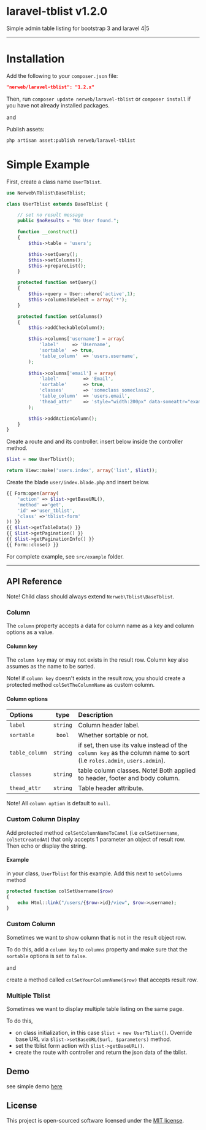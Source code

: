 laravel-tblist v1.2.0
==============

Simple admin table listing for bootstrap 3 and laravel 4|5

----------

Installation
============

Add the following to your `composer.json` file:

```json
"nerweb/laravel-tblist": "1.2.x"
```

Then, run `composer update nerweb/laravel-tblist` or `composer install` if you have not already installed packages.

and

Publish assets:

```
php artisan asset:publish nerweb/laravel-tblist
```

Simple Example
====

First, create a class name `UserTblist`.


```php
use Nerweb\Tblist\BaseTblist;

class UserTblist extends BaseTblist {

    // set no result message
    public $noResults = "No User found.";

    function __construct()
    {
        $this->table = 'users';

        $this->setQuery();
        $this->setColumns();
        $this->prepareList();
    }

    protected function setQuery()
    {
        $this->query = User::where('active',1);
        $this->columnsToSelect = array('*');
    }

    protected function setColumns()
    {
        $this->addCheckableColumn();

        $this->columns['username'] = array(
            'label'     => 'Username',
            'sortable'  => true,
            'table_column'  => 'users.username',
        );
        
        $this->columns['email'] = array(
            'label'         => 'Email',
            'sortable'      => true,
            'classes'       => 'someclass someclass2',
            'table_column'  => 'users.email',
            'thead_attr'    => 'style="width:200px" data-someattr="example"',
        );

        $this->addActionColumn();
    }
}
```

Create a route and and its controller. insert below inside the controller method.

```php
$list = new UserTblist();

return View::make('users.index', array('list', $list));
```
Create the blade `user/index.blade.php` and insert below.

```php
{{ Form:open(array(
    'action' => $list->getBaseURL(),
    'method' =>'get',
    'id' =>'user_tblist',
    'class' =>'tblist-form'
)) }}
{{ $list->getTableData() }}
{{ $list->getPagination() }}
{{ $list->getPaginationInfo() }}
{{ Form::close() }}
```

For complete example, see `src/example` folder.

-------------


## API Reference

Note! Child class should always extend `Nerweb\Tblist\BaseTblist`.

### Column
The `column` property accepts a data for column name as a key and column options as a value.

#### Column key

The `column key` may or may not exists in the result row. Column key also assumes
as the name to be sorted.

Note! if `column key` doesn't exists in the result row, you should create a protected method `colSetTheColumnName` as custom column.

#### Column options

|Options | type     |Description
|:------|:------------:|:-------
|`label`        |  `string` |Column header label.
|`sortable`     |  `bool`   |Whether sortable or not.
|`table_column` |  `string` |if set, then use its value instead of the `column key` as the column name to sort (i.e `roles.admin`, `users.admin`).
|`classes`      |  `string` |table column classes. Note! Both applied to header, footer and body column.
|`thead_attr`   |  `string` |Table header attribute.

Note! All `column option` is default to `null`.

### Custom Column Display
Add protected method `colSetColumnNameToCamel` (i.e `colSetUsername`, `colSetCreatedAt`) that only accepts 1 parameter an object of result row. Then echo or display the string. 

#### Example

in your class, `UserTblist` for this example. Add this next to `setColumns` method

```php
protected function colSetUsername($row)
{
    echo Html::link("/users/{$row->id}/view", $row->username);
}
```

### Custom Column
Sometimes we want to show column that is not in the result object row.

To do this, add a `column key` to `columns` property and make sure that the `sortable` options is set to `false`.

and

create a method called `colSetYourColumnName($row)` that accepts result row.


### Multiple Tblist

Sometimes we want to display multiple table listing on the same page.

To do this,

 - on class initialization, in this case `$list = new UserTblist()`. Override base URL
 via `$list->setBaseURL($url, $parameters)` method.
 - set the tblist form action with `$list->getBaseURL()`.
 - create the route with controller and return the json data of the tblist.

## Demo
see simple demo [here](http://tblist.nerweb.com/)
## License
This project is open-sourced software licensed under the [MIT license][mit-url].

[mit-url]: http://opensource.org/licenses/MIT
